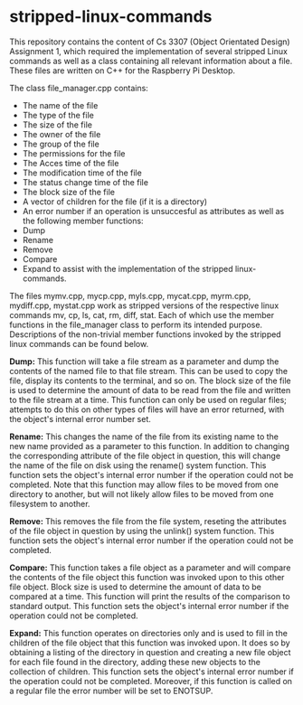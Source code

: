 # stripped-linux-commands
This repository contains the content of Cs 3307 (Object Orientated Design) Assignment 1,
which required the implementation of several stripped Linux commands as well as a class containing
all relevant information about a file. These files are written on C++ for the Raspberry Pi Desktop.

The class file_manager.cpp contains:
- The name of the file
- The type of the file
- The size of the file
- The owner of the file
- The group of the file
- The permissions for the file
- The Acces time of the file
- The modification time of the file
- The status change time of the file
- The block size of the file
- A vector of children for the file (if it is a directory)
- An error number if an operation is unsuccesful
as attributes as well as the following member functions:
- Dump
- Rename
- Remove
- Compare 
- Expand
to assist with the implementation of the stripped linux-commands.

The files mymv.cpp, mycp.cpp, myls.cpp, mycat.cpp, myrm.cpp, mydiff.cpp, mystat.cpp work as stripped
versions of the respective linux commands mv, cp, ls, cat, rm, diff, stat. Each of which use the member functions
in the file_manager class to perform its intended purpose. Descriptions of the non-trivial member functions invoked by
the stripped linux commands can be found below.


__Dump:__ This function will take a file stream as a parameter and dump the contents of the named file to that file stream.
This can be used to copy the file, display its contents to the terminal, and so on. The block size of the file is used
to determine the amount of data to be read from the file and written to the file stream at a time.
This function can only be used on regular files; attempts to do this on other types of files will have an error returned,
with the object's internal error number set.

__Rename:__ This changes the name of the file from its existing name to the new name provided as a parameter to this function.
In addition to changing the corresponding attribute of the file object in question, this will change the name of the file 
on disk using the rename() system function. This function sets the object's internal error number if the operation could
not be completed. Note that this function may allow files to be moved from one directory to another,
but will not likely allow files to be moved from one filesystem to another.

__Remove:__ This removes the file from the file system, reseting the attributes of the file object in question by using
the unlink() system function. This function sets the object's internal error number if the operation could
not be completed.

__Compare:__ This function takes a file object as a parameter and will compare the contents of the file
object this function was invoked upon to this other file object. Block size is used to determine the 
amount of data to be compared at a time. This function will print the results of the comparison to
standard output. This function sets the object's internal error number if the operation could
not be completed.

__Expand:__ This function operates on directories only and is used to fill in the children of the file object that this function
was invoked upon. It does so by obtaining a listing of the directory in question and creating a new file object for each
file found in the directory, adding these new objects to the collection of children.  This function sets the object's internal
error number if the operation could not be completed. Moreover, if this function is called on a regular file the error number
will be set to ENOTSUP.
